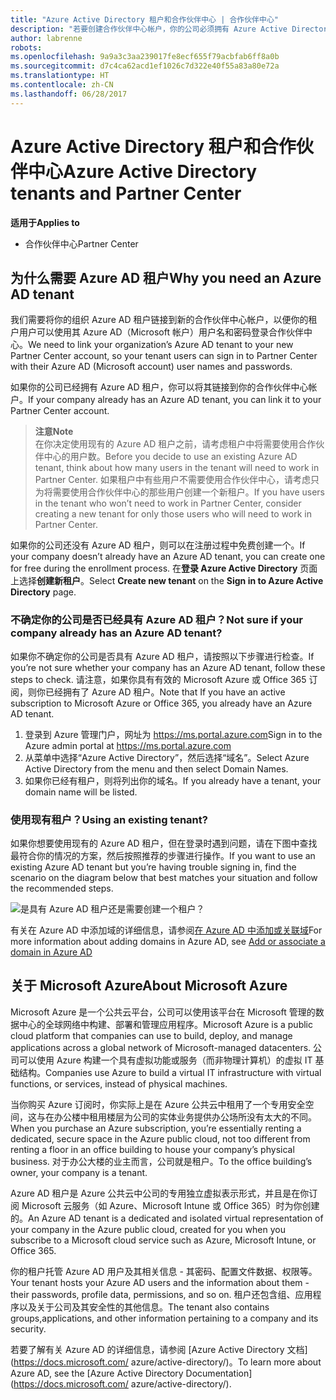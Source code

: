 ```yaml
---
title: "Azure Active Directory 租户和合作伙伴中心 | 合作伙伴中心"
description: "若要创建合作伙伴中心帐户，你的公司必须拥有 Azure Active Directory (Azure AD) 租户。 Azure AD 是 Microsoft 的基于云的目录和标识管理服务。"
author: labrenne
robots: 
ms.openlocfilehash: 9a9a3c3aa239017fe8ecf655f79acbfab6ff8a0b
ms.sourcegitcommit: d7c4ca62acd1ef1026c7d322e40f55a83a80e72a
ms.translationtype: HT
ms.contentlocale: zh-CN
ms.lasthandoff: 06/28/2017
---
```

# <a name="azure-active-directory-tenants-and-partner-center"></a><span data-ttu-id="d23c3-104">Azure Active Directory 租户和合作伙伴中心</span><span class="sxs-lookup"><span data-stu-id="d23c3-104">Azure Active Directory tenants and Partner Center</span></span>  

**<span data-ttu-id="d23c3-105">适用于</span><span class="sxs-lookup"><span data-stu-id="d23c3-105">Applies to</span></span>**

-  <span data-ttu-id="d23c3-106">合作伙伴中心</span><span class="sxs-lookup"><span data-stu-id="d23c3-106">Partner Center</span></span>

## <a name="why-you-need-an-azure-ad-tenant"></a><span data-ttu-id="d23c3-107">为什么需要 Azure AD 租户</span><span class="sxs-lookup"><span data-stu-id="d23c3-107">Why you need an Azure AD tenant</span></span>

<span data-ttu-id="d23c3-108">我们需要将你的组织 Azure AD 租户链接到新的合作伙伴中心帐户，以便你的租户用户可以使用其 Azure AD（Microsoft 帐户）用户名和密码登录合作伙伴中心。</span><span class="sxs-lookup"><span data-stu-id="d23c3-108">We need to link your organization’s Azure AD tenant to your new Partner Center account, so your tenant users can sign in to Partner Center with their Azure AD (Microsoft account) user names and passwords.</span></span>

<span data-ttu-id="d23c3-109">如果你的公司已经拥有 Azure AD 租户，你可以将其链接到你的合作伙伴中心帐户。</span><span class="sxs-lookup"><span data-stu-id="d23c3-109">If your company already has an Azure AD tenant, you can link it to your Partner Center account.</span></span> 

>**<span data-ttu-id="d23c3-110">注意</span><span class="sxs-lookup"><span data-stu-id="d23c3-110">Note</span></span>**<br> <span data-ttu-id="d23c3-111">在你决定使用现有的 Azure AD 租户之前，请考虑租户中将需要使用合作伙伴中心的用户数。</span><span class="sxs-lookup"><span data-stu-id="d23c3-111">Before you decide to use an existing Azure AD tenant, think about how many users in the tenant will need to work in Partner Center.</span></span> <span data-ttu-id="d23c3-112">如果租户中有些用户不需要使用合作伙伴中心，请考虑只为将需要使用合作伙伴中心的那些用户创建一个新租户。</span><span class="sxs-lookup"><span data-stu-id="d23c3-112">If you have users in the tenant who won’t need to work in Partner Center, consider creating a new tenant for only those users who will need to work in Partner Center.</span></span>

<span data-ttu-id="d23c3-113">如果你的公司还没有 Azure AD 租户，则可以在注册过程中免费创建一个。</span><span class="sxs-lookup"><span data-stu-id="d23c3-113">If your company doesn’t already have an Azure AD tenant, you can create one for free during the enrollment process.</span></span> <span data-ttu-id="d23c3-114">在**登录 Azure Active Directory** 页面上选择**创建新租户**。</span><span class="sxs-lookup"><span data-stu-id="d23c3-114">Select **Create new tenant** on the **Sign in to Azure Active Directory** page.</span></span> 

### <a name="not-sure-if-your-company-already-has-an-azure-ad-tenant"></a><span data-ttu-id="d23c3-115">不确定你的公司是否已经具有 Azure AD 租户？</span><span class="sxs-lookup"><span data-stu-id="d23c3-115">Not sure if your company already has an Azure AD tenant?</span></span>

<span data-ttu-id="d23c3-116">如果你不确定你的公司是否具有 Azure AD 租户，请按照以下步骤进行检查。</span><span class="sxs-lookup"><span data-stu-id="d23c3-116">If you’re not sure whether your company has an Azure AD tenant, follow these steps to check.</span></span> <span data-ttu-id="d23c3-117">请注意，如果你具有有效的 Microsoft Azure 或 Office 365 订阅，则你已经拥有了 Azure AD 租户。</span><span class="sxs-lookup"><span data-stu-id="d23c3-117">Note that If you have an active subscription to Microsoft Azure or Office 365, you already have an Azure AD tenant.</span></span>
1.  <span data-ttu-id="d23c3-118">登录到 Azure 管理门户，网址为 https://ms.portal.azure.com</span><span class="sxs-lookup"><span data-stu-id="d23c3-118">Sign in to the Azure admin portal at https://ms.portal.azure.com</span></span>
2.  <span data-ttu-id="d23c3-119">从菜单中选择“Azure Active Directory”，然后选择“域名”。</span><span class="sxs-lookup"><span data-stu-id="d23c3-119">Select Azure Active Directory from the menu and then select Domain Names.</span></span>
3.  <span data-ttu-id="d23c3-120">如果你已经有租户，则将列出你的域名。</span><span class="sxs-lookup"><span data-stu-id="d23c3-120">If you already have a tenant, your domain name will be listed.</span></span>

### <a name="using-an-existing-tenant"></a><span data-ttu-id="d23c3-121">使用现有租户？</span><span class="sxs-lookup"><span data-stu-id="d23c3-121">Using an existing tenant?</span></span>

<span data-ttu-id="d23c3-122">如果你想要使用现有的 Azure AD 租户，但在登录时遇到问题，请在下图中查找最符合你的情况的方案，然后按照推荐的步骤进行操作。</span><span class="sxs-lookup"><span data-stu-id="d23c3-122">If you want to use an existing Azure AD tenant but you’re having trouble signing in, find the scenario on the diagram below that best matches your situation and follow the recommended steps.</span></span> 

![是具有 Azure AD 租户还是需要创建一个租户？](images/onboardingAADFlow.png)

<span data-ttu-id="d23c3-124">有关在 Azure AD 中添加域的详细信息，请参阅[在 Azure AD 中添加或关联域](https://docs.microsoft.com/azure/active-directory/active-directory-add-domain)</span><span class="sxs-lookup"><span data-stu-id="d23c3-124">For more information about adding domains in Azure AD, see [Add or associate a domain in Azure AD](https://docs.microsoft.com/azure/active-directory/active-directory-add-domain)</span></span>

## <a name="about-microsoft-azure"></a><span data-ttu-id="d23c3-125">关于 Microsoft Azure</span><span class="sxs-lookup"><span data-stu-id="d23c3-125">About Microsoft Azure</span></span>

<span data-ttu-id="d23c3-126">Microsoft Azure 是一个公共云平台，公司可以使用该平台在 Microsoft 管理的数据中心的全球网络中构建、部署和管理应用程序。</span><span class="sxs-lookup"><span data-stu-id="d23c3-126">Microsoft Azure is a public cloud platform that companies can use to build, deploy, and manage applications across a global network of Microsoft-managed datacenters.</span></span> <span data-ttu-id="d23c3-127">公司可以使用 Azure 构建一个具有虚拟功能或服务（而非物理计算机）的虚拟 IT 基础结构。</span><span class="sxs-lookup"><span data-stu-id="d23c3-127">Companies use Azure to build a virtual IT infrastructure with virtual functions, or services, instead of physical machines.</span></span> 

<span data-ttu-id="d23c3-128">当你购买 Azure 订阅时，你实际上是在 Azure 公共云中租用了一个专用安全空间，这与在办公楼中租用楼层为公司的实体业务提供办公场所没有太大的不同。</span><span class="sxs-lookup"><span data-stu-id="d23c3-128">When you purchase an Azure subscription, you’re essentially renting a dedicated, secure space in the Azure public cloud, not too different from renting a floor in an office building to house your company’s physical business.</span></span> <span data-ttu-id="d23c3-129">对于办公大楼的业主而言，公司就是租户。</span><span class="sxs-lookup"><span data-stu-id="d23c3-129">To the office building’s owner, your company is a tenant.</span></span> 

<span data-ttu-id="d23c3-130">Azure AD 租户是 Azure 公共云中公司的专用独立虚拟表示形式，并且是在你订阅 Microsoft 云服务（如 Azure、Microsoft Intune 或 Office 365）时为你创建的。</span><span class="sxs-lookup"><span data-stu-id="d23c3-130">An Azure AD tenant is a dedicated and isolated virtual representation of your company in the Azure public cloud, created for you when you subscribe to a Microsoft cloud service such as Azure, Microsoft Intune, or Office 365.</span></span> 

<span data-ttu-id="d23c3-131">你的租户托管 Azure AD 用户及其相关信息 - 其密码、配置文件数据、权限等。</span><span class="sxs-lookup"><span data-stu-id="d23c3-131">Your tenant hosts your Azure AD users and the information about them - their passwords, profile data, permissions, and so on.</span></span> <span data-ttu-id="d23c3-132">租户还包含组、应用程序以及关于公司及其安全性的其他信息。</span><span class="sxs-lookup"><span data-stu-id="d23c3-132">The tenant also contains groups,applications, and other information pertaining to a company and its security.</span></span> 

<span data-ttu-id="d23c3-133">若要了解有关 Azure AD 的详细信息，请参阅 [Azure Active Directory 文档](https://docs.microsoft.com/ azure/active-directory/)。</span><span class="sxs-lookup"><span data-stu-id="d23c3-133">To learn more about Azure AD, see the [Azure Active Directory Documentation](https://docs.microsoft.com/ azure/active-directory/).</span></span> 